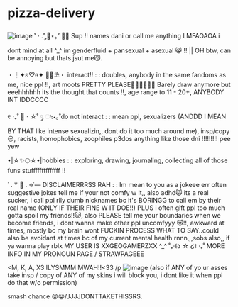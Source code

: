# pizza-delivery
![image](https://github.com/user-attachments/assets/0534fffc-a304-494d-a078-27e0a52bb5f2)
˚ · .˚ ༘🦋⋆｡˚ 🐾🍹 Sup !! names dani or call me anything LMFAOAOA i dont mind at all ^_^
im genderfluid + pansexual + asexual 😸 !! || OH btw, can be annoying but thats jsut me😼.

・┆✦ʚ♡ɞ✦ 🌼🍁⛱️・ interact!! : : doubles, anybody in the same fandoms as me, nice ppl !!, art moots PRETTY PLEASE🙏🏼🙏🏼🙏🏼 Barely draw anymore but eeehhhhhh its the thought that counts !!, age range to 11 - 20+, ANYBODY INT IDDCCCC

୧ ‧₊˚ 🍮 ⋅ ☆˚ ༘ ೀ⋆｡˚do not interact : : mean ppl, sexualizers (ANDDD I MEAN BY THAT like intense sexualizin,, dont do it too much around me), insp/copy😒, racists, homophobics, zoophiles p3dos anything like those dni !!!!!!!!! pee yew

•|☆✨🌕☆•|hobbies : : exploring, drawing, journaling, collecting all of those funs stuffffffffffffff !!

˙ . ꒷ 🍰 . 𖦹˙— DISCLAIMERRRSS RAH : : Im mean to you as a jokeee err often suggestive jokes tell me if your not comfy w it,, also adhd😾 its a real sucker, i call ppl rlly dumb nicknames bc it's BORINGG to call em by their real name (ONLY IF THEIR FINE W IT DOE!!) PLUS i often gift ppl too much gotta spoil my friends!!😽, also PLEASE tell me your boundaries when we become friends, i dont wanna make other ppl uncomfyyy 😿!!, awkward at times,,mostly bc my brain wont FUCKIN PROCESS WHAT TO SAY..could also be avoidant at times bc of my current mental health rnnn,,,sobs also,, if ya wanna play rblx MY USER IS XXGEOGAMERZXX ^_^
˚₊‧꒰ა ☆ ໒꒱ ‧₊˚ MORE INFO IN MY PRONOUN PAGE / STRAWPAGEEE


 <M, K, A, X3 ILYSMMM MWAH!!<33 /p ![image](https://github.com/user-attachments/assets/03cd78e8-25b6-48f6-aea1-1b6a2a0a863b) (also if ANY of yo ur asses take insp / copy of ANY of my skins i will block you, i dont like it when ppl do that w/o permission)



 smash chance 😝😝/JJJJDONTTAKETHISSRS.

